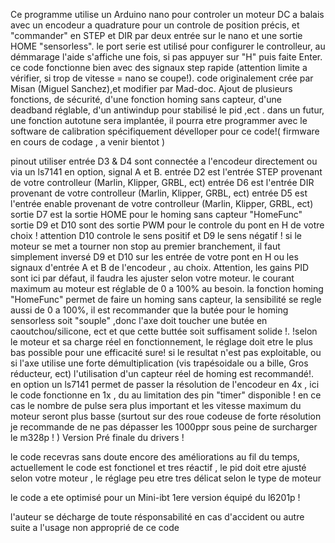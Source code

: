   Ce programme utilise un Arduino nano pour controler un moteur DC a balais avec un encodeur a quadrature pour un controle de position
  précis, et "commander" en STEP et DIR par deux entrée sur le nano et une sortie HOME "sensorless".
  le port serie est utilisé pour configurer le controlleur, au démmarage l'aide s'affiche une fois, 
  si pas appuyer sur "H" puis faite Enter.
  ce code fonctionne bien avec des signaux step rapide (attention limite a vérifier, si trop de vitesse = nano se coupe!).
  code originalement crée par Misan (Miguel Sanchez),et modifier par Mad-doc.
  Ajout de plusieurs fonctions, de sécurité, d'une fonction homing sans capteur, d'une deadband réglable,
  d'un antiwindup pour stabilisé le pid ,ect .
  dans un futur, une fonction autotune sera implantée, il pourra etre programmer avec le software de calibration 
  spécifiquement dévelloper pour ce code!( firmware en cours de codage , a venir bientot )
  
  pinout utiliser
  entrée D3 & D4 sont connectée a l'encodeur directement ou via un ls7141 en option, signal A et B.
  entrée D2 est l'entrée STEP provenant de votre controlleur (Marlin, Klipper, GRBL, ect)
  entrée D6 est l'entrée DIR provenant de votre controlleur (Marlin, Klipper, GRBL, ect)
  entrée D5 est l'entrée enable provenant de votre controlleur (Marlin, Klipper, GRBL, ect)
  sortie D7 est la sortie HOME pour le homing sans capteur "HomeFunc" 
  sortie D9 et D10 sont des sortie PWM pour le controle du pont en H de votre choix !
  attention D10 controle le sens positif et D9 le sens négatif ! 
  si le moteur se met a tourner non stop au premier branchement, il faut simplement inversé D9 et D10 
  sur les entrée de votre pont en H ou les signaux d'entrée A et B de l'encodeur , au choix.
  Attention, les gains PID sont ici par défaut, il faudra les ajuster selon votre moteur. 
  le courant maximum au moteur est réglable de 0 a 100% au besoin. 
  la fonction homing "HomeFunc" permet de faire un homing sans capteur, la sensibilité se regle aussi de 0 a 100%,
  il est recommander que la butée pour le homing sensorless soit "souple" ,donc l'axe doit toucher une butée en caoutchou/silicone, ect
  et que cette buttée soit suffisament solide !.
  !selon le moteur et sa charge réel en fonctionnement, le réglage doit etre le plus bas possible pour une efficacité sure!
  si le resultat n'est pas exploitable, ou si l'axe utilise une forte démultiplication (vis trapésoidale ou a bille,
  Gros réducteur, ect) l'utilisation d'un capteur réel de homing est recommandé!.
  en option un ls7141 permet de passer la résolution de l'encodeur en 4x , ici le code fonctionne en 1x , du au limitation des pin "timer" disponible
  ! en ce cas le nombre de pulse sera plus important et les vitesse maximum du moteur seront plus basse (surtout sur des roue codeuse de forte résolution
  je recommande de ne pas dépasser les 1000ppr sous peine de surcharger le m328p ! ) 
  Version Pré finale du drivers !

  le code recevras sans doute encore des améliorations au fil du temps, actuellement le code est fonctionel et tres réactif , le pid doit etre 
  ajusté selon votre moteur , le réglage peu etre tres délicat selon le type de moteur

  le code a ete optimisé pour un Mini-ibt 1ere version équipé du l6201p !

  l'auteur se décharge de toute résponsabilité en cas d'accident ou autre suite a l'usage non approprié de ce code
     
